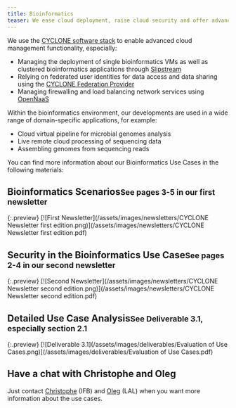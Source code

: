 ```yaml
---
title: Bioinformatics
teaser: We ease cloud deployment, raise cloud security and offer advanced networking features in the CNRS Bioinformatics research production environment.
---
```

We use the [CYCLONE software stack](/software.html) to enable advanced cloud management functionality, especially:

* Managing the deployment of single bioinformatics VMs as well as clustered bioinformatics applications through [Slipstream](/software.html#slipstream)
* Relying on federated user identities for data access and data sharing using the [CYCLONE Federation Provider](/software.html#federation-provider)
* Managing firewalling and load balancing network services using [OpenNaaS](/software.html#opennaas)

Within the bioinformatics environment, our developments are used in a wide range of domain-specific applications, for example:

* Cloud virtual pipeline for microbial genomes analysis
* Live remote cloud processing of sequencing data
* Assembling genomes from sequencing reads

You can find more information about our Bioinformatics Use Cases in the following materials:

## Bioinformatics Scenarios<small>See pages 3-5 in our first newsletter</small>

{:.preview}
[![First Newsletter](/assets/images/newsletters/CYCLONE Newsletter first edition.png)](/assets/images/newsletters/CYCLONE Newsletter first edition.pdf)

## Security in the Bioinformatics Use Case<small>See pages 2-4 in our second newsletter</small>

{:.preview}
[![Second Newsletter](/assets/images/newsletters/CYCLONE Newsletter second edition.png)](/assets/images/newsletters/CYCLONE Newsletter second edition.pdf)

## Detailed Use Case Analysis<small>See Deliverable 3.1, especially section 2.1</small>

{:.preview}
[![Deliverable 3.1](/assets/images/deliverables/Evaluation of Use Cases.png)](/assets/images/deliverables/Evaluation of Use Cases.pdf)

## Have a chat with Christophe and Oleg

Just contact [Christophe](/contact.html#christophe) (IFB) and [Oleg](/contact.html#oleg) (LAL) when you want more information about the use cases.
